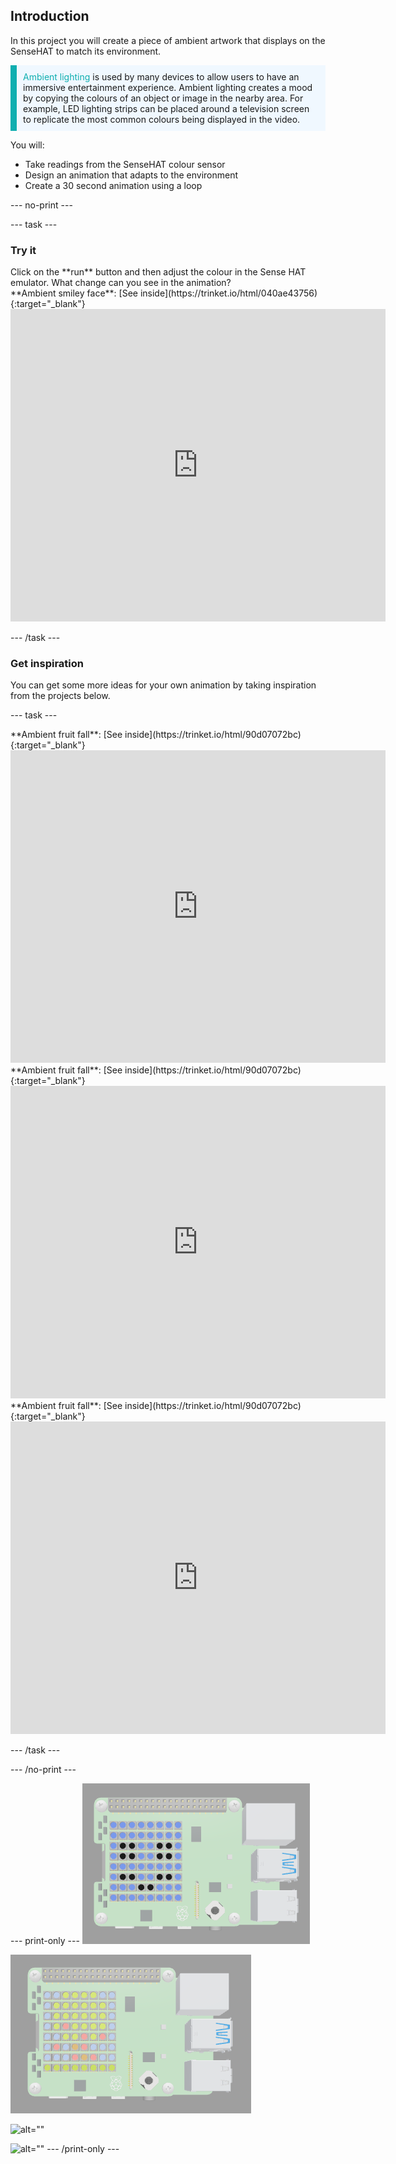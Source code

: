 ## Introduction

In this project you will create a piece of ambient artwork that displays on the SenseHAT to match its environment. 

<p style="border-left: solid; border-width:10px; border-color: #0faeb0; background-color: aliceblue; padding: 10px;">
<span style="color: #0faeb0">Ambient lighting</span> is used by many devices to allow users to have an immersive entertainment experience. Ambient lighting creates a mood by copying the colours of an object or image in the nearby area. For example, LED lighting strips can be placed around a television screen to replicate the most common colours being displayed in the video.
</p>

You will:

+ Take readings from the SenseHAT colour sensor
+ Design an animation that adapts to the environment
+ Create a 30 second animation using a loop 


--- no-print ---

--- task ---

### Try it
<div style="display: flex; flex-wrap: wrap">
<div style="flex-basis: 175px; flex-grow: 1">  
Click on the **run** button and then adjust the colour in the Sense HAT emulator. What change can you see in the animation? 
</div>
<div>
**Ambient smiley face**: [See inside](https://trinket.io/html/040ae43756){:target="_blank"}

<iframe src="https://trinket.io/embed/python/040ae43756?outputOnly=true&runOption=run" width="600" height="500" frameborder="0" marginwidth="0" marginheight="0" allowfullscreen></iframe>
</div>
</div>

--- /task ---

### Get inspiration 

You can get some more ideas for your own animation by taking inspiration from the projects below. 

--- task ---

<div>
**Ambient fruit fall**: [See inside](https://trinket.io/html/90d07072bc){:target="_blank"}

<iframe src="https://trinket.io/embed/python/90d07072bc?outputOnly=true&runOption=run" width="600" height="500" frameborder="0" marginwidth="0" marginheight="0" allowfullscreen></iframe>
</div>

<div>
**Ambient fruit fall**: [See inside](https://trinket.io/html/90d07072bc){:target="_blank"}

<iframe src="https://trinket.io/embed/python/90d07072bc?outputOnly=true&runOption=run" width="600" height="500" frameborder="0" marginwidth="0" marginheight="0" allowfullscreen></iframe>
</div>

<div>
**Ambient fruit fall**: [See inside](https://trinket.io/html/90d07072bc){:target="_blank"}

<iframe src="https://trinket.io/embed/python/90d07072bc?outputOnly=true&runOption=run" width="600" height="500" frameborder="0" marginwidth="0" marginheight="0" allowfullscreen></iframe>
</div>

--- /task ---

--- /no-print ---

--- print-only ---
![alt=""](images/ambient-smile.PNG)

![alt=""](images/ambient-fruit-fall.PNG)

![alt=""](images/solution.PNG)

![alt=""](images/solution.PNG)
--- /print-only ---


